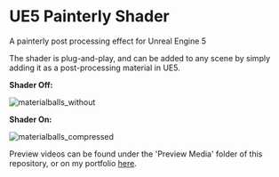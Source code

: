 # UE5 Painterly Shader
 A painterly post processing effect for Unreal Engine 5

The shader is plug-and-play, and can be added to any scene by simply adding it as a post-processing material in UE5.

**Shader Off:**

![materialballs_without](https://github.com/Samuwhale/UE5-Painterly-Shader/assets/22395533/67cf55de-db85-404a-8376-60a4fb6e9d6f)

**Shader On:**

![materialballs_compressed](https://github.com/Samuwhale/UE5-Painterly-Shader/assets/22395533/f6ed1391-cc29-4870-aee8-2bba0893fbc0)

Preview videos can be found under the 'Preview Media' folder of this repository, or on my portfolio [here](https://www.spithorst.net/projects/painterly-shader).
